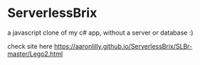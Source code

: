 # ServerlessBrix
a javascript clone of my c# app, without a server or database :)

check site here
https://aaronlilly.github.io/ServerlessBrix/SLBr-master/Lego2.html
